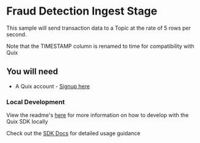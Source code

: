 # Fraud Detection Ingest Stage
This sample will send transaction data to a Topic at the rate of 5 rows per second.

Note that the TIMESTAMP column is renamed to time for compatibility with Quix

## You will need

- A Quix account - [Signup here](https://quix.ai/signup)

### Local Development

View the readme's [here](https://github.com/quixai/quix-library/tree/main/python/local-development) 
for more information on how to develop with the Quix SDK locally

Check out the [SDK Docs](https://quix.ai/docs/sdk/introduction.html) for detailed usage guidance
